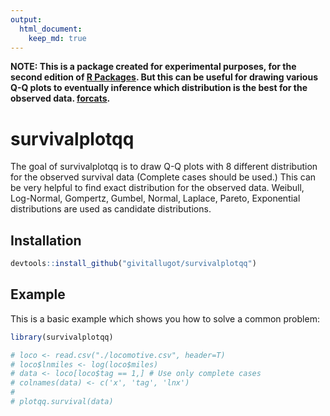 ```yaml
---
output: 
  html_document:
    keep_md: true
---
```


<!-- README.md is generated from README.Rmd. Please edit that file -->


**NOTE: This is a package created for experimental purposes, for the second edition of [R Packages](https://r-pkgs.org). But this can be useful for drawing various Q-Q plots to eventually inference which distribution is the best for the observed data. [forcats](https://forcats.tidyverse.org).**

# survivalplotqq

<!-- badges: start -->
<!-- badges: end -->

The goal of survivalplotqq is to draw Q-Q plots with 8 different distribution for the observed survival data (Complete cases should be used.) This can be very helpful to find exact distribution for the observed data. Weibull, Log-Normal, Gompertz, Gumbel, Normal, Laplace, Pareto, Exponential distributions are used as candidate distributions.

## Installation

``` r
devtools::install_github("givitallugot/survivalplotqq")
```

## Example

This is a basic example which shows you how to solve a common problem:


```r
library(survivalplotqq)

# loco <- read.csv("./locomotive.csv", header=T)
# loco$lnmiles <- log(loco$miles)
# data <- loco[loco$tag == 1,] # Use only complete cases
# colnames(data) <- c('x', 'tag', 'lnx')
# 
# plotqq.survival(data)
```
